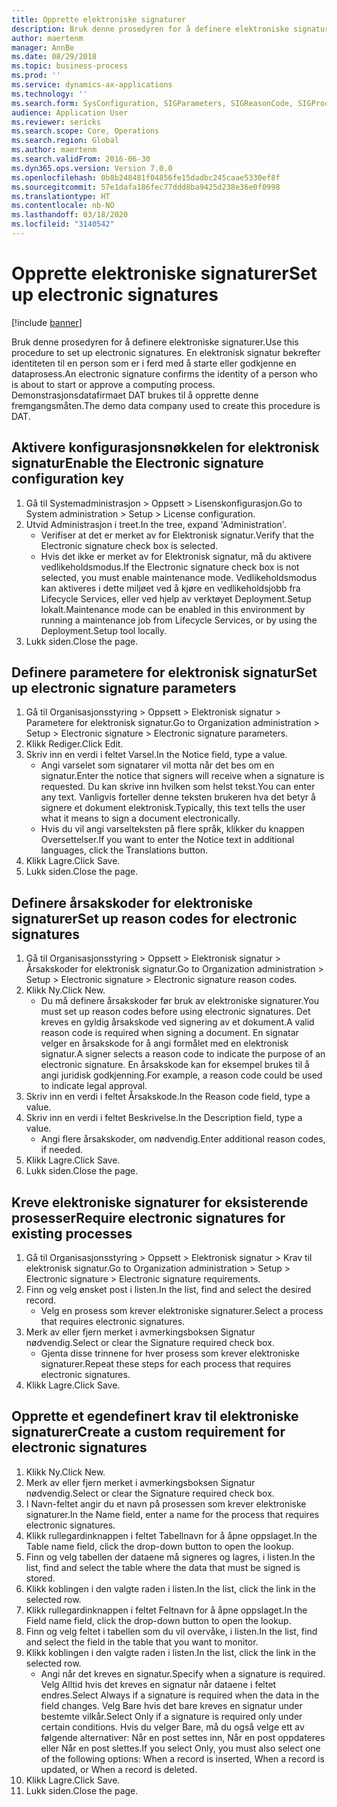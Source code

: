 ```yaml
---
title: Opprette elektroniske signaturer
description: Bruk denne prosedyren for å definere elektroniske signaturer.
author: maertenm
manager: AnnBe
ms.date: 08/29/2018
ms.topic: business-process
ms.prod: ''
ms.service: dynamics-ax-applications
ms.technology: ''
ms.search.form: SysConfiguration, SIGParameters, SIGReasonCode, SIGProcSetup
audience: Application User
ms.reviewer: sericks
ms.search.scope: Core, Operations
ms.search.region: Global
ms.author: maertenm
ms.search.validFrom: 2016-06-30
ms.dyn365.ops.version: Version 7.0.0
ms.openlocfilehash: 0b8b248481f04856fe15dadbc245caae5330ef8f
ms.sourcegitcommit: 57e1dafa186fec77ddd8ba9425d238e36e0f0998
ms.translationtype: HT
ms.contentlocale: nb-NO
ms.lasthandoff: 03/18/2020
ms.locfileid: "3140542"
---
```

# <a name="set-up-electronic-signatures"></a><span data-ttu-id="9d54f-103">Opprette elektroniske signaturer</span><span class="sxs-lookup"><span data-stu-id="9d54f-103">Set up electronic signatures</span></span>

[!include [banner](../../includes/banner.md)]

<span data-ttu-id="9d54f-104">Bruk denne prosedyren for å definere elektroniske signaturer.</span><span class="sxs-lookup"><span data-stu-id="9d54f-104">Use this procedure to set up electronic signatures.</span></span> <span data-ttu-id="9d54f-105">En elektronisk signatur bekrefter identiteten til en person som er i ferd med å starte eller godkjenne en dataprosess.</span><span class="sxs-lookup"><span data-stu-id="9d54f-105">An electronic signature confirms the identity of a person who is about to start or approve a computing process.</span></span> <span data-ttu-id="9d54f-106">Demonstrasjonsdatafirmaet DAT brukes til å opprette denne fremgangsmåten.</span><span class="sxs-lookup"><span data-stu-id="9d54f-106">The demo data company used to create this procedure is DAT.</span></span>


## <a name="enable-the-electronic-signature-configuration-key"></a><span data-ttu-id="9d54f-107">Aktivere konfigurasjonsnøkkelen for elektronisk signatur</span><span class="sxs-lookup"><span data-stu-id="9d54f-107">Enable the Electronic signature configuration key</span></span>
1. <span data-ttu-id="9d54f-108">Gå til Systemadministrasjon > Oppsett > Lisenskonfigurasjon.</span><span class="sxs-lookup"><span data-stu-id="9d54f-108">Go to System administration > Setup > License configuration.</span></span>
2. <span data-ttu-id="9d54f-109">Utvid Administrasjon i treet.</span><span class="sxs-lookup"><span data-stu-id="9d54f-109">In the tree, expand 'Administration'.</span></span>
    * <span data-ttu-id="9d54f-110">Verifiser at det er merket av for Elektronisk signatur.</span><span class="sxs-lookup"><span data-stu-id="9d54f-110">Verify that the Electronic signature check box is selected.</span></span>  
    * <span data-ttu-id="9d54f-111">Hvis det ikke er merket av for Elektronisk signatur, må du aktivere vedlikeholdsmodus.</span><span class="sxs-lookup"><span data-stu-id="9d54f-111">If the Electronic signature check box is not selected, you must enable maintenance mode.</span></span> <span data-ttu-id="9d54f-112">Vedlikeholdsmodus kan aktiveres i dette miljøet ved å kjøre en vedlikeholdsjobb fra Lifecycle Services, eller ved hjelp av verktøyet Deployment.Setup lokalt.</span><span class="sxs-lookup"><span data-stu-id="9d54f-112">Maintenance mode can be enabled in this environment by running a maintenance job from Lifecycle Services, or by using the Deployment.Setup tool locally.</span></span>  
3. <span data-ttu-id="9d54f-113">Lukk siden.</span><span class="sxs-lookup"><span data-stu-id="9d54f-113">Close the page.</span></span>

## <a name="set-up-electronic-signature-parameters"></a><span data-ttu-id="9d54f-114">Definere parametere for elektronisk signatur</span><span class="sxs-lookup"><span data-stu-id="9d54f-114">Set up electronic signature parameters</span></span>
1. <span data-ttu-id="9d54f-115">Gå til Organisasjonsstyring > Oppsett > Elektronisk signatur > Parametere for elektronisk signatur.</span><span class="sxs-lookup"><span data-stu-id="9d54f-115">Go to Organization administration > Setup > Electronic signature > Electronic signature parameters.</span></span>
2. <span data-ttu-id="9d54f-116">Klikk Rediger.</span><span class="sxs-lookup"><span data-stu-id="9d54f-116">Click Edit.</span></span>
3. <span data-ttu-id="9d54f-117">Skriv inn en verdi i feltet Varsel.</span><span class="sxs-lookup"><span data-stu-id="9d54f-117">In the Notice field, type a value.</span></span>
    * <span data-ttu-id="9d54f-118">Angi varselet som signatarer vil motta når det bes om en signatur.</span><span class="sxs-lookup"><span data-stu-id="9d54f-118">Enter the notice that signers will receive when a signature is requested.</span></span> <span data-ttu-id="9d54f-119">Du kan skrive inn hvilken som helst tekst.</span><span class="sxs-lookup"><span data-stu-id="9d54f-119">You can enter any text.</span></span> <span data-ttu-id="9d54f-120">Vanligvis forteller denne teksten brukeren hva det betyr å signere et dokument elektronisk.</span><span class="sxs-lookup"><span data-stu-id="9d54f-120">Typically, this text tells the user what it means to sign a document electronically.</span></span>  
    * <span data-ttu-id="9d54f-121">Hvis du vil angi varselteksten på flere språk, klikker du knappen Oversettelser.</span><span class="sxs-lookup"><span data-stu-id="9d54f-121">If you want to enter the Notice text in additional languages, click the Translations button.</span></span>  
4. <span data-ttu-id="9d54f-122">Klikk Lagre.</span><span class="sxs-lookup"><span data-stu-id="9d54f-122">Click Save.</span></span>
5. <span data-ttu-id="9d54f-123">Lukk siden.</span><span class="sxs-lookup"><span data-stu-id="9d54f-123">Close the page.</span></span>

## <a name="set-up-reason-codes-for-electronic-signatures"></a><span data-ttu-id="9d54f-124">Definere årsakskoder for elektroniske signaturer</span><span class="sxs-lookup"><span data-stu-id="9d54f-124">Set up reason codes for electronic signatures</span></span>
1. <span data-ttu-id="9d54f-125">Gå til Organisasjonsstyring > Oppsett > Elektronisk signatur > Årsakskoder for elektronisk signatur.</span><span class="sxs-lookup"><span data-stu-id="9d54f-125">Go to Organization administration > Setup > Electronic signature > Electronic signature reason codes.</span></span>
2. <span data-ttu-id="9d54f-126">Klikk Ny.</span><span class="sxs-lookup"><span data-stu-id="9d54f-126">Click New.</span></span>
    * <span data-ttu-id="9d54f-127">Du må definere årsakskoder før bruk av elektroniske signaturer.</span><span class="sxs-lookup"><span data-stu-id="9d54f-127">You must set up reason codes before using electronic signatures.</span></span> <span data-ttu-id="9d54f-128">Det kreves en gyldig årsakskode ved signering av et dokument.</span><span class="sxs-lookup"><span data-stu-id="9d54f-128">A valid reason code is required when signing a document.</span></span>     <span data-ttu-id="9d54f-129">En signatar velger en årsakskode for å angi formålet med en elektronisk signatur.</span><span class="sxs-lookup"><span data-stu-id="9d54f-129">A signer selects a reason code to indicate the purpose of an electronic signature.</span></span> <span data-ttu-id="9d54f-130">En årsakskode kan for eksempel brukes til å angi juridisk godkjenning.</span><span class="sxs-lookup"><span data-stu-id="9d54f-130">For example, a reason code could be used to indicate legal approval.</span></span>  
3. <span data-ttu-id="9d54f-131">Skriv inn en verdi i feltet Årsakskode.</span><span class="sxs-lookup"><span data-stu-id="9d54f-131">In the Reason code field, type a value.</span></span>
4. <span data-ttu-id="9d54f-132">Skriv inn en verdi i feltet Beskrivelse.</span><span class="sxs-lookup"><span data-stu-id="9d54f-132">In the Description field, type a value.</span></span>
    * <span data-ttu-id="9d54f-133">Angi flere årsakskoder, om nødvendig.</span><span class="sxs-lookup"><span data-stu-id="9d54f-133">Enter additional reason codes, if needed.</span></span>  
5. <span data-ttu-id="9d54f-134">Klikk Lagre.</span><span class="sxs-lookup"><span data-stu-id="9d54f-134">Click Save.</span></span>
6. <span data-ttu-id="9d54f-135">Lukk siden.</span><span class="sxs-lookup"><span data-stu-id="9d54f-135">Close the page.</span></span>

## <a name="require-electronic-signatures-for-existing-processes"></a><span data-ttu-id="9d54f-136">Kreve elektroniske signaturer for eksisterende prosesser</span><span class="sxs-lookup"><span data-stu-id="9d54f-136">Require electronic signatures for existing processes</span></span>
1. <span data-ttu-id="9d54f-137">Gå til Organisasjonsstyring > Oppsett > Elektronisk signatur > Krav til elektronisk signatur.</span><span class="sxs-lookup"><span data-stu-id="9d54f-137">Go to Organization administration > Setup > Electronic signature > Electronic signature requirements.</span></span>
2. <span data-ttu-id="9d54f-138">Finn og velg ønsket post i listen.</span><span class="sxs-lookup"><span data-stu-id="9d54f-138">In the list, find and select the desired record.</span></span>
    * <span data-ttu-id="9d54f-139">Velg en prosess som krever elektroniske signaturer.</span><span class="sxs-lookup"><span data-stu-id="9d54f-139">Select a process that requires electronic signatures.</span></span>  
3. <span data-ttu-id="9d54f-140">Merk av eller fjern merket i avmerkingsboksen Signatur nødvendig.</span><span class="sxs-lookup"><span data-stu-id="9d54f-140">Select or clear the Signature required check box.</span></span>
    * <span data-ttu-id="9d54f-141">Gjenta disse trinnene for hver prosess som krever elektroniske signaturer.</span><span class="sxs-lookup"><span data-stu-id="9d54f-141">Repeat these steps for each process that requires electronic signatures.</span></span>  
4. <span data-ttu-id="9d54f-142">Klikk Lagre.</span><span class="sxs-lookup"><span data-stu-id="9d54f-142">Click Save.</span></span>

## <a name="create-a-custom-requirement-for-electronic-signatures"></a><span data-ttu-id="9d54f-143">Opprette et egendefinert krav til elektroniske signaturer</span><span class="sxs-lookup"><span data-stu-id="9d54f-143">Create a custom requirement for electronic signatures</span></span>
1. <span data-ttu-id="9d54f-144">Klikk Ny.</span><span class="sxs-lookup"><span data-stu-id="9d54f-144">Click New.</span></span>
2. <span data-ttu-id="9d54f-145">Merk av eller fjern merket i avmerkingsboksen Signatur nødvendig.</span><span class="sxs-lookup"><span data-stu-id="9d54f-145">Select or clear the Signature required check box.</span></span>
3. <span data-ttu-id="9d54f-146">I Navn-feltet angir du et navn på prosessen som krever elektroniske signaturer.</span><span class="sxs-lookup"><span data-stu-id="9d54f-146">In the Name field, enter a name for the process that requires electronic signatures.</span></span>
4. <span data-ttu-id="9d54f-147">Klikk rullegardinknappen i feltet Tabellnavn for å åpne oppslaget.</span><span class="sxs-lookup"><span data-stu-id="9d54f-147">In the Table name field, click the drop-down button to open the lookup.</span></span>
5. <span data-ttu-id="9d54f-148">Finn og velg tabellen der dataene må signeres og lagres, i listen.</span><span class="sxs-lookup"><span data-stu-id="9d54f-148">In the list, find and select the table where the data that must be signed is stored.</span></span>
6. <span data-ttu-id="9d54f-149">Klikk koblingen i den valgte raden i listen.</span><span class="sxs-lookup"><span data-stu-id="9d54f-149">In the list, click the link in the selected row.</span></span>
7. <span data-ttu-id="9d54f-150">Klikk rullegardinknappen i feltet Feltnavn for å åpne oppslaget.</span><span class="sxs-lookup"><span data-stu-id="9d54f-150">In the Field name field, click the drop-down button to open the lookup.</span></span>
8. <span data-ttu-id="9d54f-151">Finn og velg feltet i tabellen som du vil overvåke, i listen.</span><span class="sxs-lookup"><span data-stu-id="9d54f-151">In the list, find and select the field in the table that you want to monitor.</span></span>
9. <span data-ttu-id="9d54f-152">Klikk koblingen i den valgte raden i listen.</span><span class="sxs-lookup"><span data-stu-id="9d54f-152">In the list, click the link in the selected row.</span></span>
    * <span data-ttu-id="9d54f-153">Angi når det kreves en signatur.</span><span class="sxs-lookup"><span data-stu-id="9d54f-153">Specify when a signature is required.</span></span>     <span data-ttu-id="9d54f-154">Velg Alltid hvis det kreves en signatur når dataene i feltet endres.</span><span class="sxs-lookup"><span data-stu-id="9d54f-154">Select Always if a signature is required when the data in the field changes.</span></span>     <span data-ttu-id="9d54f-155">Velg Bare hvis det bare kreves en signatur under bestemte vilkår.</span><span class="sxs-lookup"><span data-stu-id="9d54f-155">Select Only if a signature is required only under certain conditions.</span></span> <span data-ttu-id="9d54f-156">Hvis du velger Bare, må du også velge ett av følgende alternativer: Når en post settes inn, Når en post oppdateres eller Når en post slettes.</span><span class="sxs-lookup"><span data-stu-id="9d54f-156">If you select Only, you must also select one of the following options: When a record is inserted, When a record is updated, or When a record is deleted.</span></span>  
10. <span data-ttu-id="9d54f-157">Klikk Lagre.</span><span class="sxs-lookup"><span data-stu-id="9d54f-157">Click Save.</span></span>
11. <span data-ttu-id="9d54f-158">Lukk siden.</span><span class="sxs-lookup"><span data-stu-id="9d54f-158">Close the page.</span></span>


